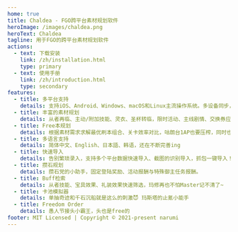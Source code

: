 ```yaml
---
home: true
title: Chaldea - FGO跨平台素材规划软件
heroImage: /images/chaldea.png
heroText: Chaldea
tagline: 用于FGO的跨平台素材规划软件
actions:
  - text: 下载安装
    link: /zh/installation.html
    type: primary
  - text: 使用手册
    link: /zh/introduction.html
    type: secondary
features:
  - title: 多平台支持
    details: 支持iOS、Android、Windows、macOS和Linux主流操作系统。多设备同步，手机电脑两不误。
  - title: 丰富的素材规划
    details: 从者再临、主动/附加技能、灵衣、圣杯转临，限时活动、主线剧情、交换券应有尽有。
  - title: Free本规划
    details: 根据素材需求求解最优刷本组合、关卡效率对比，咕朗台1AP也要压榨，同时也支持周常任务规划！
  - title: 多语言支持
    details: 简体中文、English、日本語、韩语，还在不断完善ing
  - title: 快速导入
    details: 告别繁琐录入，支持多个平台数据快速导入、截图的识别导入，抓包一键导入！
  - title: 攒石规划
    details: 攒石党的小助手，固定登陆奖励、活动报酬与特殊御主任务报酬。
  - title: Buff检索
    details: 从者技能、宝具效果、礼装效果快速筛选，玛修再也不怕Master记不清了~
  - title: 卡池模拟器
    details: 单抽奇迹和千石沉船就是这么的刺激😈 玛斯塔的止氪小能手
  - title: Freedom Order
    details: 愚人节接头小霸王，头也是free的
footer: MIT Licensed | Copyright © 2021-present narumi
---
```

